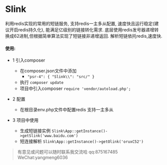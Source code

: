# Slink
利用redis实现的常用的短链服务, 支持redis一主多从配置, 速度快且运行稳定(建议开启redis持久化), 能满足亿级别的链接转化需求.
底层使用redis发号器递增转换成62进制,但根据简单算法实现了短链接非递增返回. 解析短链依托redis,速度快.

#### 使用:
+ 1 引入composer
  + 在composer.json文件中添加
    + `"psr-4": {
        "Slink\\": "src/"
       }`
  + 执行 `composer update`
  + 项目中引入composer `require 'vendor/autoload.php';`
  
+ 2 配置
  + 在根目录env.php文件中配置redis 支持一主多从
  
+ 3 项目中使用
  + 生成短链接实例 `Slink\App::getInstance()->getSlink('www.baidu.com')`
  + 短连接解析 `Slink\App::getInstance()->getOlink('oruxC52')`
  
> 有意见或问题可以随时联系我交流哈 qq:875167485 WeChat:yangmeng6036